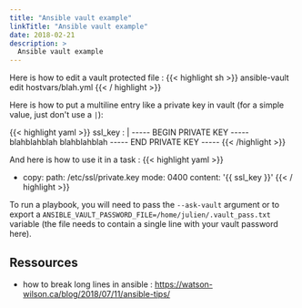 ```yaml
---
title: "Ansible vault example"
linkTitle: "Ansible vault example"
date: 2018-02-21
description: >
  Ansible vault example
---
```


Here is how to edit a vault protected file :
{{< highlight sh >}}
ansible-vault edit hostvars/blah.yml
{{< / highlight >}}

Here is how to put a multiline entry like a private key in vault (for a simple value, just don't use a `|`):

{{< highlight yaml >}}
ssl_key : |
  ----- BEGIN PRIVATE KEY -----
  blahblahblah
  blahblahblah
  ----- END PRIVATE KEY -----
{{< /highlight >}}

And here is how to use it in a task :
{{< highlight yaml >}}
- copy:
    path: /etc/ssl/private.key
    mode: 0400
    content: '{{ ssl_key }}'
{{< / highlight >}}

To run a playbook, you will need to pass the `--ask-vault` argument or to export a `ANSIBLE_VAULT_PASSWORD_FILE=/home/julien/.vault_pass.txt` variable (the file needs to contain a single line with your vault password here).

## Ressources

  * how to break long lines in ansible : https://watson-wilson.ca/blog/2018/07/11/ansible-tips/
